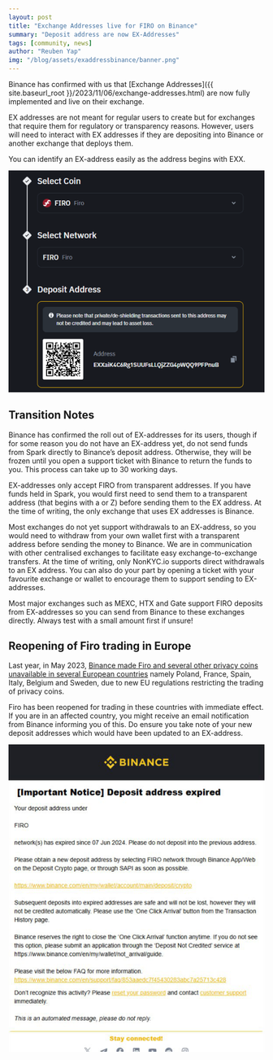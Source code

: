 ```yaml
---
layout: post
title: "Exchange Addresses live for FIRO on Binance"
summary: "Deposit address are now EX-Addresses"
tags: [community, news]
author: "Reuben Yap"
img: "/blog/assets/exaddressbinance/banner.png"
---
```

Binance has confirmed with us that [Exchange Addresses]({{ site.baseurl_root }}/2023/11/06/exchange-addresses.html) are now fully implemented and live on their exchange.

EX addresses are not meant for regular users to create but for exchanges that require them for regulatory or transparency reasons. However, users will need to interact with EX addresses if they are depositing into Binance or another exchange that deploys them.

You can identify an EX-address easily as the address begins with EXX.

![Binance deposit EX address](/blog/assets/exaddressbinance/exaddress.png)

## Transition Notes

Binance has confirmed the roll out of EX-addresses for its users, though if for some reason you do not have an EX-address yet, do not send funds from Spark directly to Binance’s deposit address. Otherwise, they will be frozen until you open a support ticket with Binance to return the funds to you. This process can take up to 30 working days.

EX-addresses only accept FIRO from transparent addresses. If you have funds held in Spark, you would first need to send them to a transparent address (that begins with a or Z) before sending them to the EX address. At the time of writing, the only exchange that uses EX addresses is Binance.

Most exchanges do not yet support withdrawals to an EX-address, so you would need to withdraw from your own wallet first with a transparent address before sending the money to Binance. We are in communication with other centralised exchanges to facilitate easy exchange-to-exchange transfers. At the time of writing, only NonKYC.io supports direct withdrawals to an EX address. You can also do your part by opening a ticket with your favourite exchange or wallet to encourage them to support sending to EX-addresses.

Most major exchanges such as MEXC, HTX and Gate support FIRO deposits from EX-addresses so you can send from Binance to these exchanges directly. Always test with a small amount first if unsure!

## Reopening of Firo trading in Europe

Last year, in May 2023, [Binance made Firo and several other privacy coins unavailable in several European countries](https://www.theblock.co/post/232751/binance-privacy-coins-delisting-europe) namely Poland, France, Spain, Italy, Belgium and Sweden, due to new EU regulations restricting the trading of privacy coins.

Firo has been reopened for trading in these countries with immediate effect. If you are in an affected country, you might receive an email notification from Binance informing you of this. Do ensure you take note of your new deposit addresses which would have been updated to an EX-address.

![Binance deposit address expired example](/blog/assets/exaddressbinance/deposit-address-expired.png)

